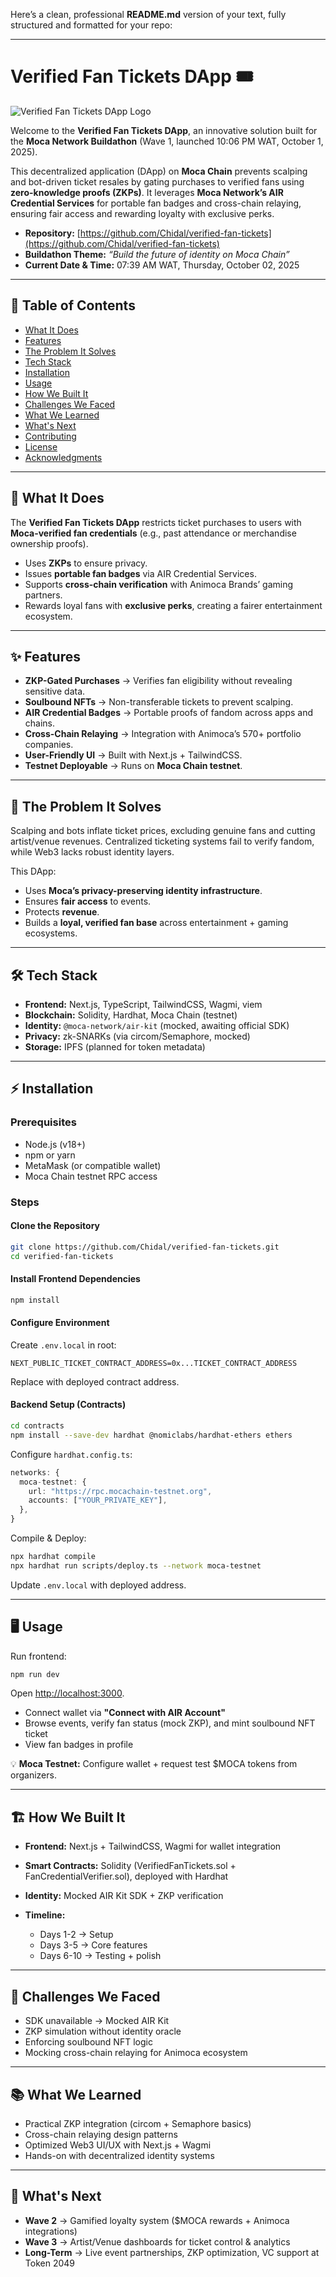 Here’s a clean, professional **README.md** version of your text, fully structured and formatted for your repo:

---

# Verified Fan Tickets DApp 🎟️

![Verified Fan Tickets DApp Logo](<!-- Replace with actual logo URL if uploaded -->)

Welcome to the **Verified Fan Tickets DApp**, an innovative solution built for the **Moca Network Buildathon** (Wave 1, launched 10:06 PM WAT, October 1, 2025).

This decentralized application (DApp) on **Moca Chain** prevents scalping and bot-driven ticket resales by gating purchases to verified fans using **zero-knowledge proofs (ZKPs)**. It leverages **Moca Network’s AIR Credential Services** for portable fan badges and cross-chain relaying, ensuring fair access and rewarding loyalty with exclusive perks.

* **Repository:** [https://github.com/Chidal/verified-fan-tickets](https://github.com/Chidal/verified-fan-tickets)
* **Buildathon Theme:** *“Build the future of identity on Moca Chain”*
* **Current Date & Time:** 07:39 AM WAT, Thursday, October 02, 2025

---

## 📑 Table of Contents

* [What It Does](#what-it-does)
* [Features](#features)
* [The Problem It Solves](#the-problem-it-solves)
* [Tech Stack](#tech-stack)
* [Installation](#installation)
* [Usage](#usage)
* [How We Built It](#how-we-built-it)
* [Challenges We Faced](#challenges-we-faced)
* [What We Learned](#what-we-learned)
* [What's Next](#whats-next)
* [Contributing](#contributing)
* [License](#license)
* [Acknowledgments](#acknowledgments)

---

## 🚀 What It Does

The **Verified Fan Tickets DApp** restricts ticket purchases to users with **Moca-verified fan credentials** (e.g., past attendance or merchandise ownership proofs).

* Uses **ZKPs** to ensure privacy.
* Issues **portable fan badges** via AIR Credential Services.
* Supports **cross-chain verification** with Animoca Brands’ gaming partners.
* Rewards loyal fans with **exclusive perks**, creating a fairer entertainment ecosystem.

---

## ✨ Features

* **ZKP-Gated Purchases** → Verifies fan eligibility without revealing sensitive data.
* **Soulbound NFTs** → Non-transferable tickets to prevent scalping.
* **AIR Credential Badges** → Portable proofs of fandom across apps and chains.
* **Cross-Chain Relaying** → Integration with Animoca’s 570+ portfolio companies.
* **User-Friendly UI** → Built with Next.js + TailwindCSS.
* **Testnet Deployable** → Runs on **Moca Chain testnet**.

---

## 🎯 The Problem It Solves

Scalping and bots inflate ticket prices, excluding genuine fans and cutting artist/venue revenues. Centralized ticketing systems fail to verify fandom, while Web3 lacks robust identity layers.

This DApp:

* Uses **Moca’s privacy-preserving identity infrastructure**.
* Ensures **fair access** to events.
* Protects **revenue**.
* Builds a **loyal, verified fan base** across entertainment + gaming ecosystems.

---

## 🛠 Tech Stack

* **Frontend:** Next.js, TypeScript, TailwindCSS, Wagmi, viem
* **Blockchain:** Solidity, Hardhat, Moca Chain (testnet)
* **Identity:** `@moca-network/air-kit` (mocked, awaiting official SDK)
* **Privacy:** zk-SNARKs (via circom/Semaphore, mocked)
* **Storage:** IPFS (planned for token metadata)

---

## ⚡ Installation

### Prerequisites

* Node.js (v18+)
* npm or yarn
* MetaMask (or compatible wallet)
* Moca Chain testnet RPC access

### Steps

#### Clone the Repository

```bash
git clone https://github.com/Chidal/verified-fan-tickets.git
cd verified-fan-tickets
```

#### Install Frontend Dependencies

```bash
npm install
```

#### Configure Environment

Create `.env.local` in root:

```env
NEXT_PUBLIC_TICKET_CONTRACT_ADDRESS=0x...TICKET_CONTRACT_ADDRESS
```

Replace with deployed contract address.

#### Backend Setup (Contracts)

```bash
cd contracts
npm install --save-dev hardhat @nomiclabs/hardhat-ethers ethers
```

Configure `hardhat.config.ts`:

```ts
networks: {
  moca-testnet: {
    url: "https://rpc.mocachain-testnet.org",
    accounts: ["YOUR_PRIVATE_KEY"],
  },
}
```

Compile & Deploy:

```bash
npx hardhat compile
npx hardhat run scripts/deploy.ts --network moca-testnet
```

Update `.env.local` with deployed address.

---

## 🖥 Usage

Run frontend:

```bash
npm run dev
```

Open [http://localhost:3000](http://localhost:3000).

* Connect wallet via **"Connect with AIR Account"**
* Browse events, verify fan status (mock ZKP), and mint soulbound NFT ticket
* View fan badges in profile

💡 **Moca Testnet:** Configure wallet + request test $MOCA tokens from organizers.

---

## 🏗 How We Built It

* **Frontend:** Next.js + TailwindCSS, Wagmi for wallet integration
* **Smart Contracts:** Solidity (VerifiedFanTickets.sol + FanCredentialVerifier.sol), deployed with Hardhat
* **Identity:** Mocked AIR Kit SDK + ZKP verification
* **Timeline:**

  * Days 1-2 → Setup
  * Days 3-5 → Core features
  * Days 6-10 → Testing + polish

---

## 🧩 Challenges We Faced

* SDK unavailable → Mocked AIR Kit
* ZKP simulation without identity oracle
* Enforcing soulbound NFT logic
* Mocking cross-chain relaying for Animoca ecosystem

---

## 📚 What We Learned

* Practical ZKP integration (circom + Semaphore basics)
* Cross-chain relaying design patterns
* Optimized Web3 UI/UX with Next.js + Wagmi
* Hands-on with decentralized identity systems

---

## 🔮 What's Next

* **Wave 2** → Gamified loyalty system ($MOCA rewards + Animoca integrations)
* **Wave 3** → Artist/Venue dashboards for ticket control & analytics
* **Long-Term** → Live event partnerships, ZKP optimization, VC support at Token 2049
